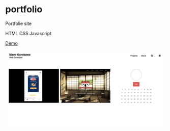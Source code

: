 # portfolio

Portfolie site 

HTML CSS Javascript

[Demo](https://portfolio-nine-alpha-76.vercel.app/projects.html)


<img src="./images/portfolio.png" alt="portfolio" width="600px" 
     />


